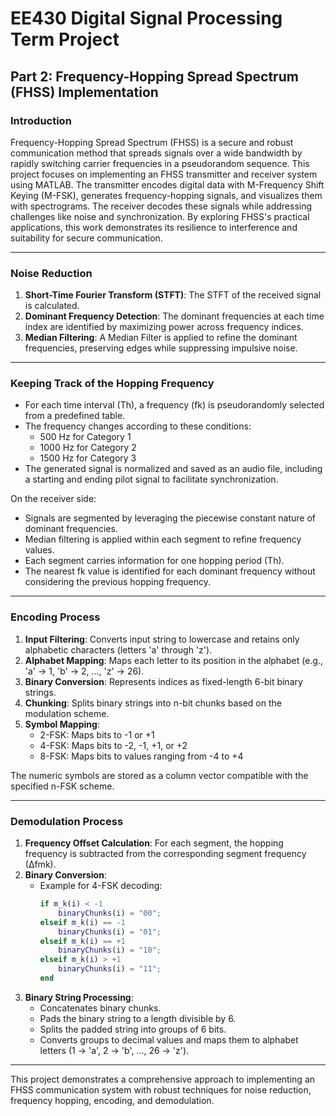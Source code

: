 # EE430 Digital Signal Processing Term Project

## Part 2: Frequency-Hopping Spread Spectrum (FHSS) Implementation

### Introduction
Frequency-Hopping Spread Spectrum (FHSS) is a secure and robust communication method that spreads signals over a wide bandwidth by rapidly switching carrier frequencies in a pseudorandom sequence. This project focuses on implementing an FHSS transmitter and receiver system using MATLAB. The transmitter encodes digital data with M-Frequency Shift Keying (M-FSK), generates frequency-hopping signals, and visualizes them with spectrograms. The receiver decodes these signals while addressing challenges like noise and synchronization. By exploring FHSS's practical applications, this work demonstrates its resilience to interference and suitability for secure communication.

---

### Noise Reduction
1. **Short-Time Fourier Transform (STFT)**: The STFT of the received signal is calculated.
2. **Dominant Frequency Detection**: The dominant frequencies at each time index are identified by maximizing power across frequency indices.
3. **Median Filtering**: A Median Filter is applied to refine the dominant frequencies, preserving edges while suppressing impulsive noise.

---

### Keeping Track of the Hopping Frequency
- For each time interval (Th), a frequency (fk) is pseudorandomly selected from a predefined table.
- The frequency changes according to these conditions:
  - 500 Hz for Category 1
  - 1000 Hz for Category 2
  - 1500 Hz for Category 3
- The generated signal is normalized and saved as an audio file, including a starting and ending pilot signal to facilitate synchronization.

On the receiver side:
- Signals are segmented by leveraging the piecewise constant nature of dominant frequencies.
- Median filtering is applied within each segment to refine frequency values.
- Each segment carries information for one hopping period (Th).
- The nearest fk value is identified for each dominant frequency without considering the previous hopping frequency.

---

### Encoding Process
1. **Input Filtering**: Converts input string to lowercase and retains only alphabetic characters (letters 'a' through 'z').
2. **Alphabet Mapping**: Maps each letter to its position in the alphabet (e.g., 'a' -> 1, 'b' -> 2, ..., 'z' -> 26).
3. **Binary Conversion**: Represents indices as fixed-length 6-bit binary strings.
4. **Chunking**: Splits binary strings into n-bit chunks based on the modulation scheme.
5. **Symbol Mapping**:
   - 2-FSK: Maps bits to -1 or +1
   - 4-FSK: Maps bits to -2, -1, +1, or +2
   - 8-FSK: Maps bits to values ranging from -4 to +4

The numeric symbols are stored as a column vector compatible with the specified n-FSK scheme.

---

### Demodulation Process
1. **Frequency Offset Calculation**: For each segment, the hopping frequency is subtracted from the corresponding segment frequency (∆fmk).
2. **Binary Conversion**:
   - Example for 4-FSK decoding:
     ```matlab
     if m_k(i) < -1
         binaryChunks(i) = "00";
     elseif m_k(i) == -1
         binaryChunks(i) = "01";
     elseif m_k(i) == +1
         binaryChunks(i) = "10";
     elseif m_k(i) > +1
         binaryChunks(i) = "11";
     end
     ```
3. **Binary String Processing**:
   - Concatenates binary chunks.
   - Pads the binary string to a length divisible by 6.
   - Splits the padded string into groups of 6 bits.
   - Converts groups to decimal values and maps them to alphabet letters (1 -> 'a', 2 -> 'b', ..., 26 -> 'z').

---


This project demonstrates a comprehensive approach to implementing an FHSS communication system with robust techniques for noise reduction, frequency hopping, encoding, and demodulation.

